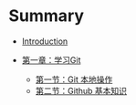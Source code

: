 # Summary

* [Introduction](README.md)

* [第一章：学习Git](git/index.md)
  - [第一节：Git 本地操作](git/local-git.md)
  - [第二节：Github 基本知识](git/github.md)